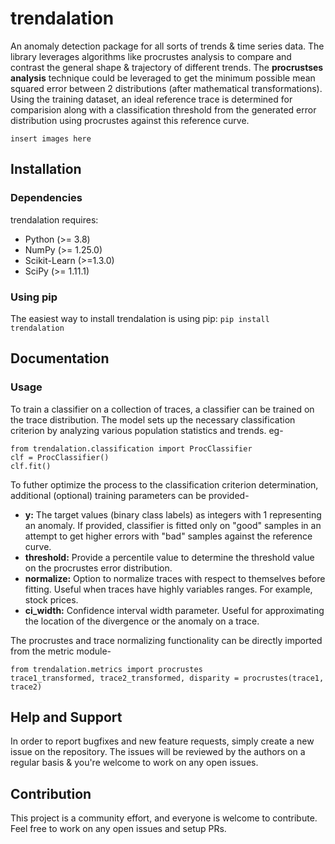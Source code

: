 # trendalation

An anomaly detection package for all sorts of trends & time series data. The library leverages algorithms like procrustes analysis to compare and contrast the general shape & trajectory of different trends. The **procrustses analysis** technique could be leveraged to get the minimum possible mean squared error between 2 distributions (after mathematical transformations). Using the training dataset, an ideal reference trace is determined for comparision along with a classification threshold from the generated error distribution using procrustes against this reference curve.

```insert images here```

## Installation

### Dependencies

trendalation requires:
* Python (>= 3.8)
* NumPy (>= 1.25.0)
* Scikit-Learn (>=1.3.0)
* SciPy (>= 1.11.1)

### Using pip

The easiest way to install trendalation is using pip:
`pip install trendalation`

## Documentation

### Usage

To train a classifier on a collection of traces, a classifier can be trained on the trace distribution. The model sets up the necessary classification criterion by analyzing various population statistics and trends. eg-
```
from trendalation.classification import ProcClassifier
clf = ProcClassifier()
clf.fit()
```
To futher optimize the process to the classification criterion determination, additional (optional) training parameters can be provided-
* **y:** The target values (binary class labels) as integers with 1 representing an anomaly. If provided, classifier is fitted only on "good" samples in an attempt to get higher errors with "bad" samples against the reference curve.
* **threshold:** Provide a percentile value to determine the threshold value on the procrustes error distribution.
* **normalize:** Option to normalize traces with respect to themselves before fitting. Useful when traces have highly variables ranges. For example, stock prices.
* **ci_width:** Confidence interval width parameter. Useful for approximating the location of the divergence or the anomaly on a trace.

The procrustes and trace normalizing functionality can be directly imported from the metric module-
```
from trendalation.metrics import procrustes
trace1_transformed, trace2_transformed, disparity = procrustes(trace1, trace2)
```

## Help and Support

In order to report bugfixes and new feature requests, simply create a new issue on the repository.
The issues will be reviewed by the authors on a regular basis & you're welcome to work on any open issues.

## Contribution

This project is a community effort, and everyone is welcome to contribute.
Feel free to work on any open issues and setup PRs.
